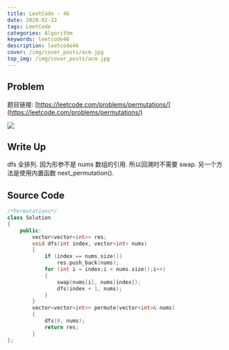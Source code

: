 ```yaml
---
title: LeetCode - 46
date: 2020-02-22
tags: LeetCode
categories: Algorithm
keywords: leetcode46
description: leetcode46
cover: /img/cover_posts/acm.jpg
top_img: /img/cover_posts/acm.jpg
---
```

## Problem

题目链接: [https://leetcode.com/problems/permutations/](https://leetcode.com/problems/permutations/)

![](/img/img_posts/leetcode46.png)

## Write Up

dfs 全排列.
因为形参不是 nums 数组的引用.
所以回溯时不需要 swap.
另一个方法是使用内置函数 next_permutation().

## Source Code

``` c++
/*Permutations*/
class Solution
{
	public:
		vector<vector<int>> res;
		void dfs(int index, vector<int> nums)
		{
			if (index == nums.size())
				res.push_back(nums);
			for (int i = index;i < nums.size();i++)
			{
				swap(nums[i], nums[index]);
				dfs(index + 1, nums);
			}
		}
		vector<vector<int>> permute(vector<int>& nums)
		{
			dfs(0, nums);
			return res;
		}
};
```
